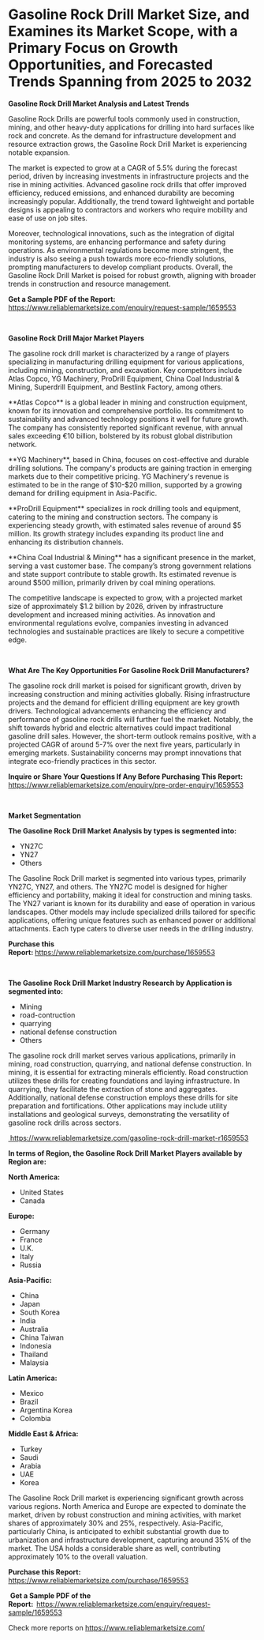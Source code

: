 <p><h1>Gasoline Rock Drill Market Size, and Examines its Market Scope, with a Primary Focus on Growth Opportunities, and Forecasted Trends Spanning from 2025 to 2032</h1></p><p><strong>Gasoline Rock Drill Market Analysis and Latest Trends</strong></p>
<p><p>Gasoline Rock Drills are powerful tools commonly used in construction, mining, and other heavy-duty applications for drilling into hard surfaces like rock and concrete. As the demand for infrastructure development and resource extraction grows, the Gasoline Rock Drill Market is experiencing notable expansion. </p><p>The market is expected to grow at a CAGR of 5.5% during the forecast period, driven by increasing investments in infrastructure projects and the rise in mining activities. Advanced gasoline rock drills that offer improved efficiency, reduced emissions, and enhanced durability are becoming increasingly popular. Additionally, the trend toward lightweight and portable designs is appealing to contractors and workers who require mobility and ease of use on job sites. </p><p>Moreover, technological innovations, such as the integration of digital monitoring systems, are enhancing performance and safety during operations. As environmental regulations become more stringent, the industry is also seeing a push towards more eco-friendly solutions, prompting manufacturers to develop compliant products. Overall, the Gasoline Rock Drill Market is poised for robust growth, aligning with broader trends in construction and resource management.</p></p>
<p><strong>Get a Sample PDF of the Report:&nbsp;</strong> <a href="https://www.reliablemarketsize.com/enquiry/request-sample/1659553?utm_campaign=1133&utm_medium=2&utm_source=Github&utm_content=ia&utm_term=17022025&utm_id=gasoline-rock-drill">https://www.reliablemarketsize.com/enquiry/request-sample/1659553</a></p>
<p>&nbsp;</p>
<p><strong>Gasoline Rock Drill Major Market Players</strong></p>
<p><p>The gasoline rock drill market is characterized by a range of players specializing in manufacturing drilling equipment for various applications, including mining, construction, and excavation. Key competitors include Atlas Copco, YG Machinery, ProDrill Equipment, China Coal Industrial & Mining, Superdrill Equipment, and Bestlink Factory, among others.</p><p>**Atlas Copco** is a global leader in mining and construction equipment, known for its innovation and comprehensive portfolio. Its commitment to sustainability and advanced technology positions it well for future growth. The company has consistently reported significant revenue, with annual sales exceeding €10 billion, bolstered by its robust global distribution network.</p><p>**YG Machinery**, based in China, focuses on cost-effective and durable drilling solutions. The company's products are gaining traction in emerging markets due to their competitive pricing. YG Machinery's revenue is estimated to be in the range of $10-$20 million, supported by a growing demand for drilling equipment in Asia-Pacific.</p><p>**ProDrill Equipment** specializes in rock drilling tools and equipment, catering to the mining and construction sectors. The company is experiencing steady growth, with estimated sales revenue of around $5 million. Its growth strategy includes expanding its product line and enhancing its distribution channels.</p><p>**China Coal Industrial & Mining** has a significant presence in the market, serving a vast customer base. The company’s strong government relations and state support contribute to stable growth. Its estimated revenue is around $500 million, primarily driven by coal mining operations.</p><p>The competitive landscape is expected to grow, with a projected market size of approximately $1.2 billion by 2026, driven by infrastructure development and increased mining activities. As innovation and environmental regulations evolve, companies investing in advanced technologies and sustainable practices are likely to secure a competitive edge.</p></p>
<p>&nbsp;</p>
<p><strong>What Are The Key Opportunities For Gasoline Rock Drill Manufacturers?</strong></p>
<p><p>The gasoline rock drill market is poised for significant growth, driven by increasing construction and mining activities globally. Rising infrastructure projects and the demand for efficient drilling equipment are key growth drivers. Technological advancements enhancing the efficiency and performance of gasoline rock drills will further fuel the market. Notably, the shift towards hybrid and electric alternatives could impact traditional gasoline drill sales. However, the short-term outlook remains positive, with a projected CAGR of around 5-7% over the next five years, particularly in emerging markets. Sustainability concerns may prompt innovations that integrate eco-friendly practices in this sector.</p></p>
<p><strong>Inquire or Share Your Questions If Any Before Purchasing This Report:</strong> <a href="https://www.reliablemarketsize.com/enquiry/pre-order-enquiry/1659553?utm_campaign=1133&utm_medium=2&utm_source=Github&utm_content=ia&utm_term=17022025&utm_id=gasoline-rock-drill">https://www.reliablemarketsize.com/enquiry/pre-order-enquiry/1659553</a></p>
<p>&nbsp;</p>
<p><strong>Market Segmentation</strong></p>
<p><strong>The Gasoline Rock Drill Market Analysis by types is segmented into:</strong></p>
<p><ul><li>YN27C</li><li>YN27</li><li>Others</li></ul></p>
<p><p>The Gasoline Rock Drill market is segmented into various types, primarily YN27C, YN27, and others. The YN27C model is designed for higher efficiency and portability, making it ideal for construction and mining tasks. The YN27 variant is known for its durability and ease of operation in various landscapes. Other models may include specialized drills tailored for specific applications, offering unique features such as enhanced power or additional attachments. Each type caters to diverse user needs in the drilling industry.</p></p>
<p><strong>Purchase this Report:&nbsp;</strong><a href="https://www.reliablemarketsize.com/purchase/1659553?utm_campaign=1133&utm_medium=2&utm_source=Github&utm_content=ia&utm_term=17022025&utm_id=gasoline-rock-drill">https://www.reliablemarketsize.com/purchase/1659553</a></p>
<p>&nbsp;</p>
<p><strong>The Gasoline Rock Drill Market Industry Research by Application is segmented into:</strong></p>
<p><ul><li>Mining</li><li>road-contruction</li><li>quarrying</li><li>national defense construction</li><li>Others</li></ul></p>
<p><p>The gasoline rock drill market serves various applications, primarily in mining, road construction, quarrying, and national defense construction. In mining, it is essential for extracting minerals efficiently. Road construction utilizes these drills for creating foundations and laying infrastructure. In quarrying, they facilitate the extraction of stone and aggregates. Additionally, national defense construction employs these drills for site preparation and fortifications. Other applications may include utility installations and geological surveys, demonstrating the versatility of gasoline rock drills across sectors.</p></p>
<p><a href="https://www.reliablemarketsize.com/gasoline-rock-drill-market-r1659553?utm_campaign=1133&utm_medium=2&utm_source=Github&utm_content=ia&utm_term=17022025&utm_id=gasoline-rock-drill">&nbsp;https://www.reliablemarketsize.com/gasoline-rock-drill-market-r1659553</a></p>
<p><strong>In terms of Region, the Gasoline Rock Drill Market Players available by Region are:</strong></p>
<p>
    <p> <strong> North America: </strong>
        <ul>
            <li>United States</li>
            <li>Canada</li>
        </ul>
        </p> 
    <p> <strong> Europe: </strong>
        <ul>
            <li>Germany</li>
            <li>France</li>
            <li>U.K.</li>
            <li>Italy</li>
            <li>Russia</li>
        </ul>
        </p> 
    <p> <strong> Asia-Pacific: </strong>
        <ul>
            <li>China</li>
            <li>Japan</li>
            <li>South Korea</li>
            <li>India</li>
            <li>Australia</li>
            <li>China Taiwan</li>
            <li>Indonesia</li>
            <li>Thailand</li>
            <li>Malaysia</li>
        </ul>
        </p> 
    <p> <strong> Latin America: </strong>
        <ul>
            <li>Mexico</li>
            <li>Brazil</li>
            <li>Argentina Korea</li>
            <li>Colombia</li>
        </ul>
        </p> 
    <p> <strong> Middle East & Africa: </strong>
        <ul>
            <li>Turkey</li>
            <li>Saudi</li>
            <li>Arabia</li>
            <li>UAE</li>
            <li>Korea</li>
        </ul>
    </p>
    </p>
<p><p>The Gasoline Rock Drill market is experiencing significant growth across various regions. North America and Europe are expected to dominate the market, driven by robust construction and mining activities, with market shares of approximately 30% and 25%, respectively. Asia-Pacific, particularly China, is anticipated to exhibit substantial growth due to urbanization and infrastructure development, capturing around 35% of the market. The USA holds a considerable share as well, contributing approximately 10% to the overall valuation.</p></p>
<p><strong>Purchase this Report: </strong><a href="https://www.reliablemarketsize.com/purchase/1659553?utm_campaign=1133&utm_medium=2&utm_source=Github&utm_content=ia&utm_term=17022025&utm_id=gasoline-rock-drill">https://www.reliablemarketsize.com/purchase/1659553</a></p>
<p>&nbsp;<strong>Get a Sample PDF of the Report:&nbsp;&nbsp;</strong><a href="https://www.reliablemarketsize.com/enquiry/request-sample/1659553?utm_campaign=1133&utm_medium=2&utm_source=Github&utm_content=ia&utm_term=17022025&utm_id=gasoline-rock-drill">https://www.reliablemarketsize.com/enquiry/request-sample/1659553</a></p>
<p><strong></strong></p>
<p>Check more reports on <a href="https://www.reliablemarketsize.com/?utm_campaign=1133&utm_medium=2&utm_source=Github&utm_content=ia&utm_term=17022025&utm_id=gasoline-rock-drill">https://www.reliablemarketsize.com/</a></p>